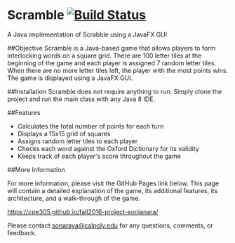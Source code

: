 # Scramble [![Build Status](https://travis-ci.org/cpe305/fall2016-project-sonianara.svg?branch=master)](https://travis-ci.org/cpe305/fall2016-project-sonianara)

A Java implementation of Scrabble using a JavaFX GUI

##Objective
Scramble is a Java-based game that allows players to form interlocking words on a square grid. There are 100 letter tiles at the beginning of the game and each player is assigned 7 random letter tiles. When there are no more letter tiles left, the player with the most points wins. The game is displayed using a JavaFX GUI.

##Installation
Scramble does not require anything to run. Simply clone the project and run the main class with any Java 8 IDE.

##Features
- Calculates the total number of points for each turn
- Displays a 15x15 grid of squares
- Assigns random letter tiles to each player 
- Checks each word against the Oxford Dictionary for its validity
- Keeps track of each player's score throughout the game

##More Information 

For more information, please visit the GitHub Pages link below. This page will contain a detailed explanation of the game, its additional features, its architecture, and a walk-through of the game. 
    
   https://cpe305.github.io/fall2016-project-sonianara/

Please contact sonaraya@calpoly.edu for any questions, comments, or feedback.
